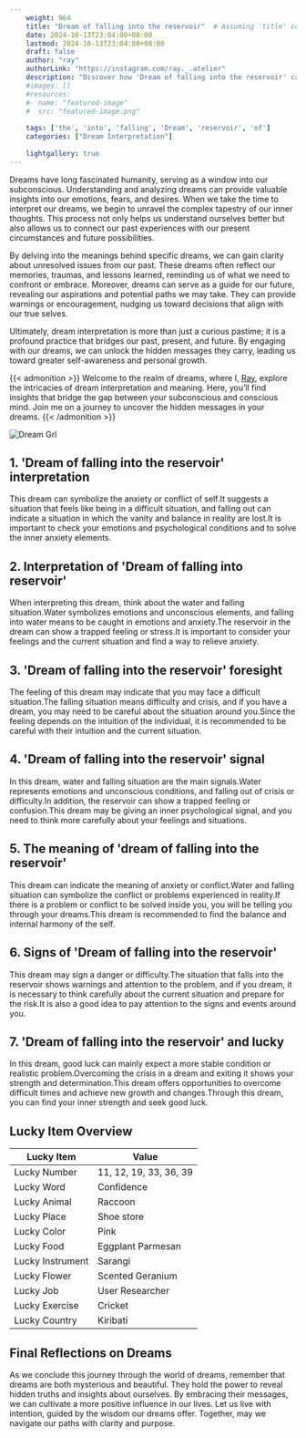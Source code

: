 ```yaml
---
    weight: 964
    title: "Dream of falling into the reservoir"  # Assuming 'title' column exists
    date: 2024-10-13T23:04:00+08:00
    lastmod: 2024-10-13T23:04:00+08:00
    draft: false
    author: "ray"
    authorLink: "https://instagram.com/ray._.atelier"
    description: "Discover how 'Dream of falling into the reservoir' can interpret your future and uncover its significant meanings in your life."
    #images: []
    #resources:
    #- name: "featured-image"
    #  src: "featured-image.png"
    
    tags: ['the', 'into', 'falling', 'Dream', 'reservoir', 'of']
    categories: ["Dream Interpretation"]
    
    lightgallery: true
---
```

    
Dreams have long fascinated humanity, serving as a window into our subconscious. Understanding and analyzing dreams can provide valuable insights into our emotions, fears, and desires. When we take the time to interpret our dreams, we begin to unravel the complex tapestry of our inner thoughts. This process not only helps us understand ourselves better but also allows us to connect our past experiences with our present circumstances and future possibilities.

By delving into the meanings behind specific dreams, we can gain clarity about unresolved issues from our past. These dreams often reflect our memories, traumas, and lessons learned, reminding us of what we need to confront or embrace. Moreover, dreams can serve as a guide for our future, revealing our aspirations and potential paths we may take. They can provide warnings or encouragement, nudging us toward decisions that align with our true selves.

Ultimately, dream interpretation is more than just a curious pastime; it is a profound practice that bridges our past, present, and future. By engaging with our dreams, we can unlock the hidden messages they carry, leading us toward greater self-awareness and personal growth.

{{< admonition >}}
Welcome to the realm of dreams, where I, [Ray](https://instagram.com/ray._.atelier), explore the intricacies of dream interpretation and meaning. Here, you’ll find insights that bridge the gap between your subconscious and conscious mind. Join me on a journey to uncover the hidden messages in your dreams.
{{< /admonition >}}

![Dream Grl](https://cdn.pixabay.com/photo/2017/11/02/03/35/gothic-2910057_1280.jpg "Dream Grl")

## 1. 'Dream of falling into the reservoir' interpretation
This dream can symbolize the anxiety or conflict of self.It suggests a situation that feels like being in a difficult situation, and falling out can indicate a situation in which the vanity and balance in reality are lost.It is important to check your emotions and psychological conditions and to solve the inner anxiety elements.

## 2. Interpretation of 'Dream of falling into reservoir'
When interpreting this dream, think about the water and falling situation.Water symbolizes emotions and unconscious elements, and falling into water means to be caught in emotions and anxiety.The reservoir in the dream can show a trapped feeling or stress.It is important to consider your feelings and the current situation and find a way to relieve anxiety.

## 3. 'Dream of falling into the reservoir' foresight
The feeling of this dream may indicate that you may face a difficult situation.The falling situation means difficulty and crisis, and if you have a dream, you may need to be careful about the situation around you.Since the feeling depends on the intuition of the individual, it is recommended to be careful with their intuition and the current situation.

## 4. 'Dream of falling into the reservoir' signal
In this dream, water and falling situation are the main signals.Water represents emotions and unconscious conditions, and falling out of crisis or difficulty.In addition, the reservoir can show a trapped feeling or confusion.This dream may be giving an inner psychological signal, and you need to think more carefully about your feelings and situations.

## 5. The meaning of 'dream of falling into the reservoir'
This dream can indicate the meaning of anxiety or conflict.Water and falling situation can symbolize the conflict or problems experienced in reality.If there is a problem or conflict to be solved inside you, you will be telling you through your dreams.This dream is recommended to find the balance and internal harmony of the self.

## 6. Signs of 'Dream of falling into the reservoir'
This dream may sign a danger or difficulty.The situation that falls into the reservoir shows warnings and attention to the problem, and if you dream, it is necessary to think carefully about the current situation and prepare for the risk.It is also a good idea to pay attention to the signs and events around you.

## 7. 'Dream of falling into the reservoir' and lucky
In this dream, good luck can mainly expect a more stable condition or realistic problem.Overcoming the crisis in a dream and exiting it shows your strength and determination.This dream offers opportunities to overcome difficult times and achieve new growth and changes.Through this dream, you can find your inner strength and seek good luck.

## Lucky Item Overview
| Lucky Item          | Value              |
|---------------|--------------------|
| Lucky Number        | 11, 12, 19, 33, 36, 39  |
| Lucky Word          | Confidence |
| Lucky Animal        | Raccoon |
| Lucky Place         | Shoe store     |
| Lucky Color         | Pink     |
| Lucky Food          | Eggplant Parmesan      |
| Lucky Instrument    | Sarangi |
| Lucky Flower        | Scented Geranium    |
| Lucky Job           | User Researcher       |
| Lucky Exercise      | Cricket  |
| Lucky Country       | Kiribati    |


##  Final Reflections on Dreams

As we conclude this journey through the world of dreams, remember that dreams are both mysterious and beautiful. They hold the power to reveal hidden truths and insights about ourselves. By embracing their messages, we can cultivate a more positive influence in our lives. Let us live with intention, guided by the wisdom our dreams offer. Together, may we navigate our paths with clarity and purpose.
